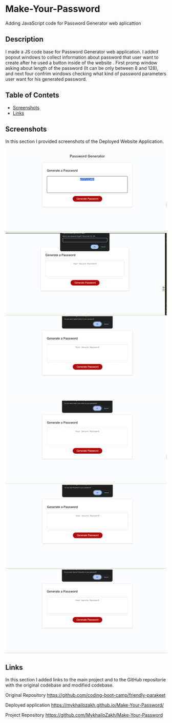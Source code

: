 # Make-Your-Password
Adding JavaScript code for Password Generator web aplicattion
## Description

I made a JS code base for Password Generator web application. I added popout windows to collect information about password that user want to create after he used a button inside of the website . First promp window asking about length of the password (It can be only between 8 and 128), and next four confrim windows checking what kind of password parameters user want for his generated password.

## Table of Contets

- [Screenshots](#screenshots)
- [Links](#links)

## Screenshots

In this section I provided screenshots of the Deployed Website Application.

![alt text](assets/images/screenshot1.jpg "First Screenshot")
![alt text](assets/images/screenshot2.jpg "Second Screenshot")
![alt text](assets/images/screenshot3.jpg "Third Screenshot")
![alt text](assets/images/screenshot4.jpg "Fourth Screenshot")
![alt text](assets/images/screenshot5.jpg "Fifth Screenshot")
![alt text](assets/images/screenshot6.jpg "Sixth Screenshot")

## Links

In this section I added links to the main project and to the GitHub repositorie with the original codebase and modified codebase.

Original Repository
    https://github.com/coding-boot-camp/friendly-parakeet

Deployed application
    https://mykhailozakh.github.io/Make-Your-Password/

Project Repository
    https://github.com/MykhailoZakh/Make-Your-Password